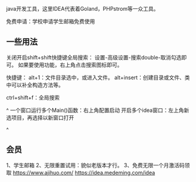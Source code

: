 java开发工具，这里IDEA代表着Goland，PHPstrom等一众工具。


免费申请：学校申请学生邮箱免费使用

## **一些用法**

关闭开启shift+shift快捷键全局搜索：
设置-高级设置-搜索double-取消勾选即可。
如果要使用功能，右上角点击搜索图标即可。


快捷键：
alt+1：文件目录选中，或进入文件。
alt+insert：创建目录或文件、类中可以补全构造方法等。

ctrl+shift+f：全局搜索


^
一个窗口运行多个Main()函数：右上角配置启动
开启多个idea窗口：左上角新选项目，再选择以新窗口打开

^
## **会员**
1、学生邮箱
2、无限重置试用：貌似老版本才行。
3、免费无限一个月激活码领取
<https://www.ajihuo.com/>
<https://idea.medeming.com/idea>